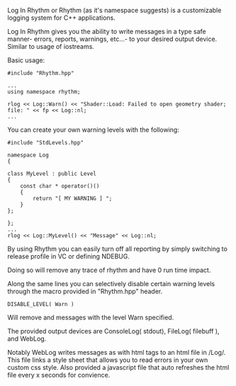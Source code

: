 Log In Rhythm or Rhythm (as it's namespace suggests) is a customizable logging system for C++ applications.


Log In Rhythm gives you the ability to write messages in a type safe manner- errors, reports, warnings, etc...- to your desired output device.
Similar to usage of iostreams.

Basic usage:

```
#include "Rhythm.hpp"

...
using namespace rhythm;

rlog << Log::Warn() << "Shader::Load: Failed to open geometry shader; file: " << fp << Log::nl;
...
```

You can create your own warning levels with the following:
```
#include "StdLevels.hpp"

namespace Log
{

class MyLevel : public Level
{
	const char * operator()()
	{
		return "[ MY WARNING ] ";
	}
};

};
...
rlog << Log::MyLevel() << "Message" << Log::nl;
```

By using Rhythm you can easily turn off all reporting by simply switching to release profile in VC or
defining NDEBUG.

Doing so will remove any trace of rhythm and have 0 run time impact.

Along the same lines you can selectively disable certain warning levels through the macro provided in "Rhythm.hpp" header.
```
DISABLE_LEVEL( Warn )
```

Will remove and messages with the level Warn specified.

The provided output devices are ConsoleLog( stdout), FileLog( filebuff ), and WebLog.

Notably WebLog writes messages as with html tags to an html file in /Log/.
This file links a style sheet that allows you to read errors in your own custom css style.
Also provided a javascript file that auto refreshes the html file every x seconds for convience.